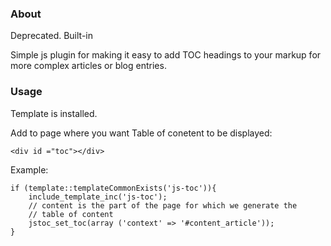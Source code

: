 ### About

Deprecated. Built-in

Simple js plugin for making it easy to add TOC headings to your markup 
for more complex articles or blog entries. 

### Usage

Template is installed. 

Add to page where you want Table of conetent to be displayed: 

    <div id ="toc"></div>

Example: 
    
    
    if (template::templateCommonExists('js-toc')){
        include_template_inc('js-toc');
        // content is the part of the page for which we generate the 
        // table of content
        jstoc_set_toc(array ('context' => '#content_article'));
    }
